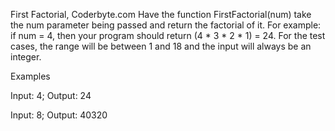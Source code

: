 First Factorial, Coderbyte.com
Have the function FirstFactorial(num) take the num parameter being passed and return the factorial of it. For example: if num = 4, then your program should return (4 * 3 * 2 * 1) = 24. For the test cases, the range will be between 1 and 18 and the input will always be an integer.

Examples

Input: 4; Output: 24

Input: 8; Output: 40320 